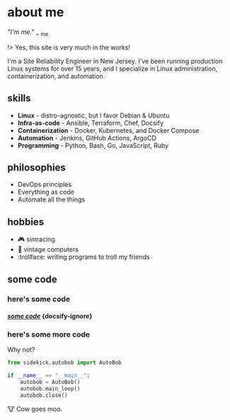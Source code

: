 # about me

*"I'm me."* <sub>~ me</sub>

!> Yes, this site is very much in the works!

I'm a Site Reliability Engineer in New Jersey. I've been running production Linux systems for over 15 years, and I specialize in Linux administration, containerization, and automation.

## skills

- **Linux** - distro-agnostic, but I favor Debian & Ubuntu
- **Infra-as-code** - Ansible, Terraform, Chef, Docsify
- **Containerization** - Docker, Kubernetes, and Docker Compose
- **Automation** - Jenkins, GitHub Actions, ArgoCD
- **Programming** - Python, Bash, Go, JavaScript, Ruby

## philosophies

- DevOps principles
- Everything as code
- Automate all the things

## hobbies

- :video_game:  simracing
- :floppy_disk: vintage computers
- :trollface: writing programs to troll my friends

## some code

### here's some code

#### *[some code](code.md)* {docsify-ignore}

### here's some more code

Why not?

```python
from sidekick.autobob import AutoBob

if __name__ == "__main__":
    autobob = AutoBob()
    autobob.main_loop()
    autobob.close()
```

:cow: Cow goes moo.
